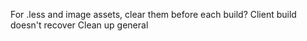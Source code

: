 For .less and image assets, clear them before each build?
Client build doesn't recover
Clean up general
